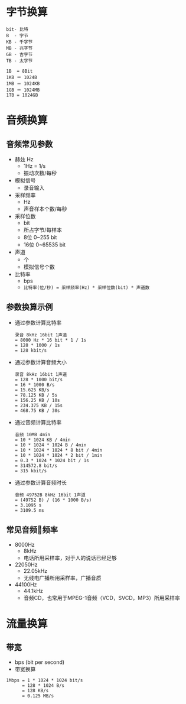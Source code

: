 
# 字节换算
```
bit- 比特
B  - 字节 
KB - 千字节 
MB - 兆字节 
GB - 吉字节 
TB - 太字节 

1B  = 8Bit
1KB ＝ 1024B 
1MB ＝ 1024KB 
1GB ＝ 1024MB 
1TB = 1024GB
```

# 音频换算
## 音频常见参数
- 赫兹 Hz
  - 1Hz = 1/s
  - 振动次数/每秒
- 模拟信号
  - 录音输入
- 采样频率 
  - Hz
  - 声音样本个数/每秒
- 采样位数
  - bit
  - 所占字节/每样本
  - 8位 0~255 bit
  - 16位 0~65535 bit
- 声道 
  - 个
  - 模拟信号个数
- 比特率
  - bps
  - `比特率(位/秒) = 采样频率(Hz) * 采样位数(bit) * 声道数`

## 参数换算示例
- 通过参数计算比特率 
  ```
  录音 8kHz 16bit 1声道
  = 8000 Hz * 16 bit * 1 / 1s
  = 128 * 1000 / 1s
  = 128 kbit/s
  ```
- 通过参数计算音频大小 
  ```
  录音 8kHz 16bit 1声道
  = 128 * 1000 bit/s
  = 16 * 1000 B/s
  = 15.625 KB/s
  = 78.125 KB / 5s
  = 156.25 KB / 10s
  = 234.375 KB / 15s
  = 468.75 KB / 30s
  ```
- 通过音频计算比特率 
  ```
  音频 10MB 4min  
  = 10 * 1024 KB / 4min
  = 10 * 1024 * 1024 B / 4min
  = 10 * 1024 * 1024 * 8 bit / 4min
  = 10 * 1024 * 1024 * 2 bit / 1min
  = 0.3 * 1024 * 1024 bit / 1s
  = 314572.8 bit/s
  = 315 kbit/s
  ```
- 通过参数计算音频时长
  ```
  音频 49752B 8kHz 16bit 1声道
  = (49752 B) / (16 * 1000 B/s)
  = 3.1095 s
  = 3109.5 ms
  ```

## 常见音频频率
- 8000Hz 
  - 8kHz
  - 电话所用采样率，对于人的说话已经足够
- 22050Hz 
  - 22.05kHz
  - 无线电广播所用采样率，广播音质
- 44100Hz 
  - 44.1kHz
  - 音频CD，也常用于MPEG-1音频（VCD，SVCD，MP3）所用采样率

# 流量换算
## 带宽
- bps (bit per second)
- 带宽换算
```
1Mbps = 1 * 1024 * 1024 bit/s 
      = 128 * 1024 B/s 
      = 128 KB/s
      = 0.125 MB/s
```
